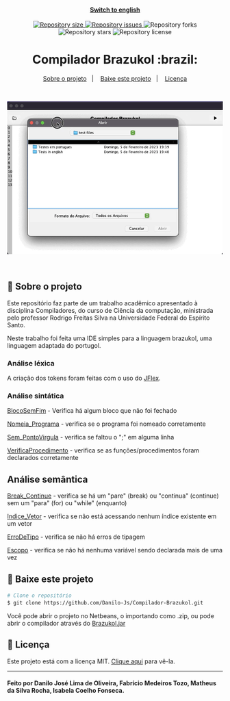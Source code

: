 <h4 align="center">

  [Switch to english](README.md)

</h4>

<p align="center">
  <a href="https://img.shields.io/github/repo-size/Danilo-Js/Compilador-Brazukol/commits/master">
    <img alt="Repository size" src="https://img.shields.io/github/repo-size/Danilo-Js/Compilador-Brazukol">
  </a>

  <a href="https://img.shields.io/github/issues/Danilo-Js/Compilador-Brazukol/issues">
    <img alt="Repository issues" src="https://img.shields.io/github/issues/Danilo-Js/Compilador-Brazukol">
  </a>
  
  <img alt="Repository forks" src="https://img.shields.io/github/forks/Danilo-Js/Compilador-Brazukol">
  
  <img alt="Repository stars" src="https://img.shields.io/github/stars/Danilo-Js/Compilador-Brazukol">
  
  <img alt="Repository license" src="https://img.shields.io/github/license/Danilo-Js/Compilador-Brazukol">
  
</p>

<h1 align="center">
   Compilador Brazukol :brazil:
</h1>

<p align="center" direction="row">
  <a href="#rocket-sobre-o-projeto">Sobre o projeto</a>&nbsp;&nbsp;&nbsp;|&nbsp;&nbsp;&nbsp;
  <a href="#busts_in_silhouette-baixe-este-projeto">Baixe este projeto</a>&nbsp;&nbsp;&nbsp;|&nbsp;&nbsp;&nbsp;
  <a href="#memo-licença">Licença</a>
</p>

</br>

<p align="center">
  <img alt="Web" src="./assets/readmeGifs/usage.gif">
</p>

</br>

## :rocket: Sobre o projeto
Este repositório faz parte de um trabalho acadêmico apresentado à disciplina Compiladores, do curso de Ciência da computação, ministrada pelo professor Rodrigo Freitas Silva na Universidade Federal do Espírito Santo.

Neste trabalho foi feita uma IDE simples para a linguagem brazukol, uma linguagem adaptada do portugol.

### Análise léxica
A criação dos tokens foram feitas com o uso do [JFlex](https://www.jflex.de/manual.html).

### Análise sintática
[BlocoSemFim](src/main/java/com/ufes/compilador/Syntatic/BlocoSemFim.java) - Verifica há algum bloco que não foi fechado 

[Nomeia_Programa](src/main/java/com/ufes/compilador/Syntatic/Nomeia_Programa.java) - verifica se o programa foi nomeado corretamente

[Sem_PontoVirgula](src/main/java/com/ufes/compilador/Syntatic/Sem_PontoVirgula.java) - verifica se faltou o ";" em alguma linha

[VerificaProcedimento](src/main/java/com/ufes/compilador/Syntatic/VerificaProcedimento.java) - verifica se as funções/procedimentos foram declarados corretamente

## Análise semântica
[Break_Continue](src/main/java/com/ufes/compilador/Semantic/Break_Continue.java) - verifica se há um "pare" (break) ou "continua" (continue) sem um "para" (for) ou "while" (enquanto)

[Indice_Vetor](src/main/java/com/ufes/compilador/Semantic/Indice_Vetor.java) - verifica se não está acessando nenhum índice existente em um vetor

[ErroDeTipo](src/main/java/com/ufes/compilador/Semantic/ErroDeTipo.java) - verifica se não há erros de tipagem

[Escopo](src/main/java/com/ufes/compilador/Semantic/Escopo.java) - verifica se não há nenhuma variável sendo declarada mais de uma vez

## :busts_in_silhouette: Baixe este projeto

```bash
# Clone o repositório
$ git clone https://github.com/Danilo-Js/Compilador-Brazukol.git
```

Você pode abrir o projeto no Netbeans, o importando como .zip, ou pode abrir o compilador através do [Brazukol.jar](Brazukol.jar)


## :memo: Licença
Este projeto está com a licença MIT. [Clique aqui](https://github.com/Danilo-Js/Biblioteca-Virtual/blob/master/LICENSE) para vê-la.

---

#### Feito por Danilo José Lima de Oliveira, Fabrício Medeiros Tozo, Matheus da Silva Rocha, Isabela Coelho Fonseca.
